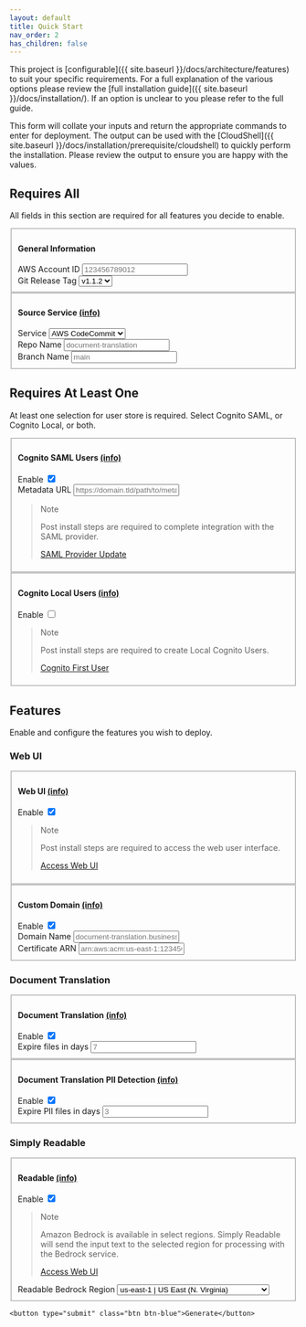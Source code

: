 ```yaml
---
layout: default
title: Quick Start
nav_order: 2
has_children: false
---
```


<!--
Copyright Amazon.com, Inc. or its affiliates. All Rights Reserved.
SPDX-License-Identifier: MIT-0
-->

This project is [configurable]({{ site.baseurl }}/docs/architecture/features) to suit your specific requirements. For a full explanation of the various options please review the [full installation guide]({{ site.baseurl }}/docs/installation/). If an option is unclear to you please refer to the full guide.

This form will collate your inputs and return the appropriate commands to enter for deployment. The output can be used with the [CloudShell]({{ site.baseurl }}/docs/installation/prerequisite/cloudshell) to quickly perform the installation. Please review the output to ensure you are happy with the values.

<code id="result" style="display: none;"></code>
<button id="buttonCopy" style="display: none;"  onclick="copyToClipboard()" class="btn btn-green">Copy</button>
<form id="form">
	<h2>Requires All</h2>
	<p>All fields in this section are required for all features you decide to enable.</p>
	<fieldset>
		<h4>General Information</h4>
		<div class="formOptionGroup">
			<label class="formOptionLabel" for="accountId">AWS Account ID</label>
			<input class="formOptionInput requiredForGitHub" type="text" name="accountId" placeholder="123456789012" maxlength="12" minlength="12" pattern="\d+" required/>
		</div>
		<div class="formOptionGroup">
			<label class="formOptionLabel" for="sourceGitTag">Git Release Tag</label>
			<select id="sourceGitTag" class="formOptionInput" name="sourceGitTag">
                <option value="v1.1.2">v1.1.2</option>
			</select>
		</div>
	</fieldset>
	<fieldset>
		<h4>Source Service <a class="info" target="_blank" href="{{ site.baseurl }}/docs/installation/source-service/">(info)</a></h4>
		<div class="formOptionGroup">
			<label class="formOptionLabel" for="sourceGitService">Service</label>
			<select class="formOptionInput" name="sourceGitService">
				<option value="codecommit">AWS CodeCommit</option>
				<option value="github">GitHub</option>
			</select>
		</div>
		<div class="formOptionGroup isForGitHub isNotForCodeCommit" style="display: none;">
			<label class="formOptionLabel" for="sourceGitRepoOwner">Repo Owner</label>
			<input class="formOptionInput requiredForGitHub" type="text" name="sourceGitRepoOwner" placeholder="username">
		</div>
		<div class="formOptionGroup">
			<label class="formOptionLabel" for="sourceGitRepo">Repo Name</label>
			<input class="formOptionInput" type="text" name="sourceGitRepo" placeholder="document-translation" required>
		</div>
		<div class="formOptionGroup">
			<label class="formOptionLabel" for="sourceGitBranch">Branch Name</label>
			<input class="formOptionInput" type="text" name="sourceGitBranch" placeholder="main" required/>
		</div>
	</fieldset>
	<h2>Requires At Least One</h2>
	<p>At least one selection for user store is required. Select Cognito SAML, or Cognito Local, or both.</p>
	<fieldset>
		<h4>Cognito SAML Users <a class="info" target="_blank" href="{{ site.baseurl }}/docs/installation/configuration/options.html#enable-cognito-saml-provider-users">(info)</a></h4>
		<div class="formOptionGroup">
			<label class="formOptionLabel" for="cognitoSamlUsers">Enable</label>
			<input class="formOptionInput" type="checkbox" name="cognitoSamlUsers" checked/>
		</div>
		<div class="formOptionGroup isForCognitoSamlUsers">
			<label class="formOptionLabel" for="cognitoSamlMetadataUrl">Metadata URL</label>
			<input class="formOptionInput requiredForCognitoSamlUsers" type="text" name="cognitoSamlMetadataUrl" placeholder="https://domain.tld/path/to/metadata.xml?appid=xxxxxxxx-xxxx-xxxx-xxxx-xxxxxxxxxxxx" required/>
		</div>
		<blockquote class="note-title isForCognitoSamlUsers">
			<p>Note</p>
			<p>Post install steps are required to complete integration with the SAML provider.</p>
			<p><a href="{{ site.baseurl }}/docs/installation/post-install/saml-provider-update.html">SAML Provider Update</a></p>
		</blockquote>
	</fieldset>
	<fieldset>
		<h4>Cognito Local Users <a class="info" target="_blank" href="{{ site.baseurl }}/docs/installation/configuration/options.html#enable-cognito-local-users">(info)</a></h4>
		<div class="formOptionGroup">
			<label class="formOptionLabel" for="cognitoLocalUsers">Enable</label>
			<input class="formOptionInput" type="checkbox" name="cognitoLocalUsers"/>
		</div>
		<div class="formOptionGroup isForCognitoLocalUsers" style="display: none;">
			<label class="formOptionLabel" for="cognitoLocalUsersMfa">MFA</label>
			<select class="formOptionInput" name="cognitoLocalUsersMfa">
				<option value="required">Required</option>
				<option value="optional">Optional</option>
				<option value="off">Off</option>
			</select>
		</div>
		<div class="formOptionGroup isForCognitoLocalUsersMfa" style="display: none;">
			<label class="formOptionLabel" for="cognitoLocalUsersMfaOtp">MFA OTP</label>
			<input class="formOptionInput" type="checkbox" name="cognitoLocalUsersMfaOtp"/>
		</div>
		<div class="formOptionGroup isForCognitoLocalUsersMfa" style="display: none;">
			<label class="formOptionLabel" for="cognitoLocalUsersMfaSms">MFA SMS</label>
			<input class="formOptionInput" type="checkbox" name="cognitoLocalUsersMfaSms"/>
		</div>
		<blockquote class="note-title isForCognitoLocalUsers">
			<p>Note</p>
			<p>Post install steps are required to create Local Cognito Users.</p>
			<p><a href="{{ site.baseurl }}/docs/installation/post-install/cognito-first-user.html">Cognito First User</a></p>
		</blockquote>
	</fieldset>
	<h2>Features</h2>
	<p>Enable and configure the features you wish to deploy.</p>
	<h3>Web UI</h3>
	<fieldset>
		<h4>Web UI <a class="info" target="_blank" href="{{ site.baseurl }}/docs/installation/configuration/options.html#enable-web-ui">(info)</a></h4>
		<div class="formOptionGroup">
			<label class="formOptionLabel" for="webUi">Enable</label>
			<input class="formOptionInput" type="checkbox" name="webUi" checked/>
		</div>
		<blockquote class="note-title isForCognitoLocalUsers">
			<p>Note</p>
			<p>Post install steps are required to access the web user interface.</p>
			<p><a href="{{ site.baseurl }}/docs/installation/post-install/web-ui.html">Access Web UI</a></p>
		</blockquote>
	</fieldset>
	<fieldset>
		<h4>Custom Domain <a class="info" target="_blank" href="{{ site.baseurl }}/docs/installation/prerequisite/domain.html">(info)</a></h4>
		<div class="formOptionGroup">
			<label class="formOptionLabel" for="customDomainEnable">Enable</label>
			<input class="formOptionInput" type="checkbox" name="customDomainEnable"  checked/>
		</div>
		<div class="formOptionGroup isForCustomDomain">
			<label class="formOptionLabel" for="customDomainName">Domain Name</label>
			<input class="formOptionInput requiredForCustomDomain" type="text" name="customDomainName" placeholder="document-translation.business.com" required/>
		</div>
		<div class="formOptionGroup isForCustomDomain">
			<label class="formOptionLabel" for="customDomainCert">Certificate ARN</label>
			<input class="formOptionInput requiredForCustomDomain" type="text" name="customDomainCert" placeholder="arn:aws:acm:us-east-1:123456789012:certificate/abcdefgh-1234-5678-9012-ijklmnopqrst" required/>
		</div>
	</fieldset>
	<h3>Document Translation</h3>
	<fieldset>
		<h4>Document Translation <a class="info" target="_blank" href="{{ site.baseurl }}/docs/installation/configuration/options.html#translation--translation-pii">(info)</a></h4>
		<div class="formOptionGroup">
			<label class="formOptionLabel" for="translation">Enable</label>
			<input class="formOptionInput" type="checkbox" name="translation" checked/>
		</div>
		<div class="formOptionGroup isForTranslation">
			<label class="formOptionLabel" for="translationLifecycleDefault">Expire files in days</label>
			<input class="formOptionInput requiredForTranslation" type="number" name="translationLifecycleDefault" min="1" placeholder="7" required/>
		</div>
	</fieldset>
	<fieldset>
		<h4>Document Translation PII Detection <a class="info" target="_blank" href="{{ site.baseurl }}/docs/installation/configuration/options.html#translation--translation-pii">(info)</a></h4>
		<div class="formOptionGroup">
			<label class="formOptionLabel" for="piiDetectionEnable">Enable</label>
			<input class="formOptionInput" type="checkbox" name="piiDetectionEnable" checked/>
		</div>
		<div class="formOptionGroup isForPiiDetection">
			<label class="formOptionLabel" for="piiDetectionLifecycle">Expire PII files in days</label>
			<input class="formOptionInput requiredForPiiDetection" type="number" name="piiDetectionLifecycle" min="1" placeholder="3" required/>
		</div>
	</fieldset>
	<h3>Simply Readable</h3>
	<fieldset>
		<h4>Readable <a class="info" target="_blank" href="{{ site.baseurl }}/docs/installation/configuration/options.html#readable">(info)</a></h4>
		<div class="formOptionGroup">
			<label class="formOptionLabel" for="readable">Enable</label>
			<input class="formOptionInput" type="checkbox" name="readable" checked/>
		</div>
		<div class="formOptionGroup isForReadable">
			<blockquote class="note-title isForCognitoLocalUsers">
				<p>Note</p>
				<p>Amazon Bedrock is available in select regions. Simply Readable will send the input text to the selected region for processing with the Bedrock service.</p>
				<p><a href="{{ site.baseurl }}/docs/installation/post-install/web-ui.html">Access Web UI</a></p>
			</blockquote>
			<label class="formOptionLabel" for="readableBedrockRegion">Readable Bedrock Region</label>
			<select id="readableBedrockRegion" class="formOptionInput" name="readableBedrockRegion">
                <option value="us-east-1">us-east-1 | US East (N. Virginia)</option>
                <option value="us-west-2">us-west-2 | US West (Oregon)</option>
                <option value="ap-southwest-1">ap-southwest-1 | Asia Pacific (Singapore)</option>
                <option value="ap-northeast-1">ap-northeast-1 | Asia Pacific (Tokyo)</option>
                <option value="eu-central-1">eu-central-1 | Europe (Frankfurt)</option>
			</select>
		</div>
	</fieldset>
	
    <button type="submit" class="btn btn-blue">Generate</button>
</form>
<script src="{{ site.baseurl }}/assets/js/quick-start.js"></script>